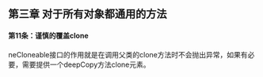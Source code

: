 ## 第三章 对于所有对象都通用的方法

#### 第11条：谨慎的覆盖clone

neCloneable接口的作用就是在调用父类的clone方法时不会抛出异常，如果有必要，需要提供一个deepCopy方法clone元素。